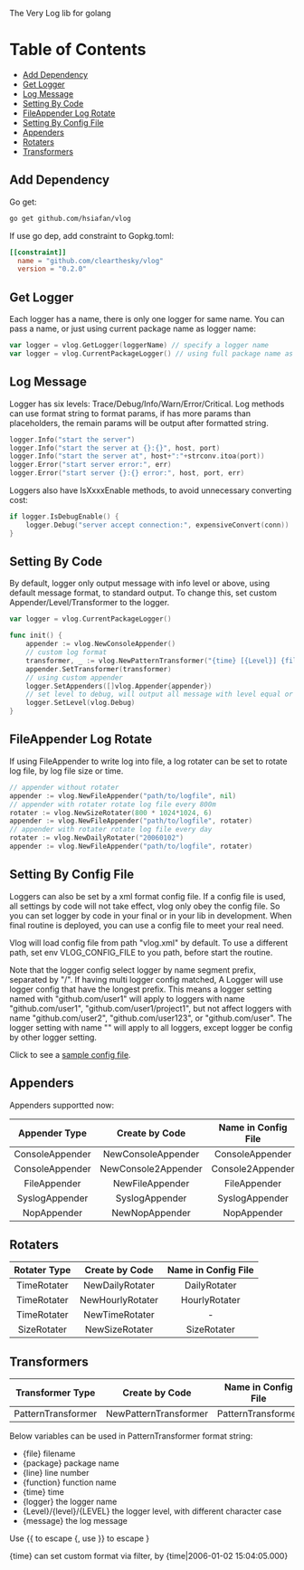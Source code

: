 The Very Log lib for golang

Table of Contents
=================

* [Add Dependency](#add-dependency)
* [Get Logger](#get-logger)
* [Log Message](#log-message)
* [Setting By Code](#setting-by-code)
* [FileAppender Log Rotate](#fileappender-log-rotate)
* [Setting By Config File](#setting-by-config-file)
* [Appenders](#appenders)
* [Rotaters](#rotaters)
* [Transformers](#transformers)

## Add Dependency

Go get:

```sh
go get github.com/hsiafan/vlog
```

If use go dep, add constraint to Gopkg.toml:

```toml
[[constraint]]
  name = "github.com/clearthesky/vlog"
  version = "0.2.0"
```

## Get Logger

Each logger has a name, there is only one logger for same name. You can pass a name, or just using current package name as logger name:

```go
var logger = vlog.GetLogger(loggerName) // specify a logger name
var logger = vlog.CurrentPackageLogger() // using full package name as logger name
```

## Log Message

Logger has six levels: Trace/Debug/Info/Warn/Error/Critical.
Log methods can use format string to format params, if has more params than placeholders, the remain params will be output after formatted string.

```go
logger.Info("start the server")
logger.Info("start the server at {}:{}", host, port)
logger.Info("start the server at", host+":"+strconv.itoa(port))
logger.Error("start server error:", err)
logger.Error("start server {}:{} error:", host, port, err)
```

Loggers also have IsXxxxEnable methods, to avoid unnecessary converting cost:

```go
if logger.IsDebugEnable() {
	logger.Debug("server accept connection:", expensiveConvert(conn))
}
```

## Setting By Code

By default, logger only output message with info level or above, using default message format, to standard output.
To change this, set custom Appender/Level/Transformer to the logger.

```go
var logger = vlog.CurrentPackageLogger()

func init() {
	appender := vlog.NewConsoleAppender()
	// custom log format
	transformer, _ := vlog.NewPatternTransformer("{time} [{Level}] {file}:{line} - {message}\n")
	appender.SetTransformer(transformer)
	// using custom appender
	logger.SetAppenders([]vlog.Appender{appender})
	// set level to debug, will output all message with level equal or higher than Debug
	logger.SetLevel(vlog.Debug)
}
```

## FileAppender Log Rotate

If using FileAppender to write log into file, a log rotater can be set to rotate log file, by log file size or time.

```go
// appender without rotater
appender := vlog.NewFileAppender("path/to/logfile", nil)
// appender with rotater rotate log file every 800m
rotater := vlog.NewSizeRotater(800 * 1024*1024, 6)
appender := vlog.NewFileAppender("path/to/logfile", rotater)
// appender with rotater rotate log file every day
rotater := vlog.NewDailyRotater("20060102")
appender := vlog.NewFileAppender("path/to/logfile", rotater)
```

## Setting By Config File

Loggers can also be set by a xml format config file.
If a config file is used, all settings by code will not take effect, vlog only obey the config file.
So you can set logger by code in your final or in your lib in development.
When final routine is deployed, you can use a config file to meet your real need.

Vlog will load config file from path "vlog.xml" by default.
To use a different path, set env VLOG_CONFIG_FILE to you path, before start the routine.

Note that the logger config select logger by name segment prefix, separated by "/".
If having multi logger config matched, A Logger will use logger config that have the longest prefix.
This means a logger setting named with "github.com/user1" will apply to
loggers with name "github.com/user1", "github.com/user1/project1",
but not affect loggers with name "github.com/user2", "github.com/user123", or "github.com/user".
The logger setting with name "" will apply to all loggers, except logger be config by other logger setting.

Click to see a [sample config file](https://raw.githubusercontent.com/clearthesky/vlog/master/vlog_sample.xml).

## Appenders

Appenders supportted now:

| Appender Type | Create by Code | Name in Config File |
| :------: | :------: | :------: |
| ConsoleAppender | NewConsoleAppender | ConsoleAppender |
| ConsoleAppender | NewConsole2Appender | Console2Appender |
| FileAppender | NewFileAppender | FileAppender |
| SyslogAppender | SyslogAppender | SyslogAppender |
| NopAppender | NewNopAppender | NopAppender |

## Rotaters

| Rotater Type | Create by Code | Name in Config File |
| :------: | :------: | :------: |
| TimeRotater | NewDailyRotater | DailyRotater |
| TimeRotater | NewHourlyRotater | HourlyRotater |
| TimeRotater | NewTimeRotater | - |
| SizeRotater | NewSizeRotater | SizeRotater |

## Transformers

| Transformer Type | Create by Code | Name in Config File |
| :------: | :------: | :------: |
| PatternTransformer | NewPatternTransformer | PatternTransformer |

Below variables can be used in PatternTransformer format string:

* {file} filename
* {package} package name
* {line} line number
* {function} function name
* {time} time
* {logger} the logger name
* {Level}/{level}/{LEVEL} the logger level, with different character case
* {message} the log message

Use {{ to escape  {, use }} to escape }

{time} can set custom format via filter, by {time|2006-01-02 15:04:05.000}


